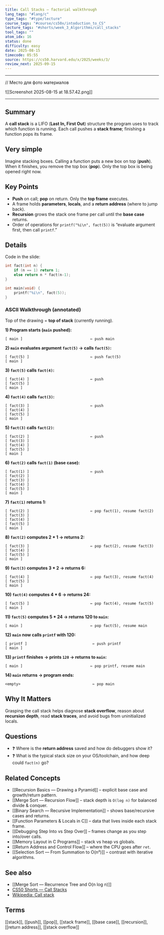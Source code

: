 ```yaml
---
title: Call Stacks — factorial walkthrough
lang_tags: "#lang/c"
type_tags: "#type/lecture"
course_tags: "#course/cs50x/intoduction_to_CS"
lecture_tags: "#shorts/week_3_Algorithms/call_stacks"
tool_tags: ""
atom_idx: 16
status: done
difficulty: easy
date: 2025-08-15
timecode: 05:55
source: https://cs50.harvard.edu/x/2025/weeks/3/
review_next: 2025-09-15
---
```


---

// Место для фото материалов

![[Screenshot 2025-08-15 at 18.57.42.png]]

---

## Summary
A **call stack** is a LIFO (**Last In, First Out**) structure the program uses to track which function is running. Each call pushes a **stack frame**; finishing a function pops its frame.

## Very simple
Imagine stacking boxes. Calling a function puts a new box on top (**push**). When it finishes, you remove the top box (**pop**). Only the top box is being opened right now.

## Key Points
- **Push** on call; **pop** on return. Only the **top frame** executes.
- A frame holds **parameters**, **locals**, and a **return address** (where to jump back).
- **Recursion** grows the stack one frame per call until the **base case** returns.
- Order of operations for `printf("%i\n", fact(5))` is “evaluate argument first, then call `printf`.”

## Details
Code in the slide:
```c
int fact(int n) { 
    if (n == 1) return 1; 
    else return n * fact(n-1);
}

int main(void) {
    printf("%i\n", fact(5));
}
```

### ASCII Walkthrough (annotated)
Top of the drawing = **top of stack** (currently running).

**1) Program starts (`main` pushed):**
```
[ main ]                               ← push main
```

**2) `main` evaluates argument `fact(5)` → calls `fact(5)`:**
```
[ fact(5) ]                            ← push fact(5)
[ main ]
```

**3) `fact(5)` calls `fact(4)`:**
```
[ fact(4) ]                            ← push
[ fact(5) ]
[ main ]
```

**4) `fact(4)` calls `fact(3)`:**
```
[ fact(3) ]                            ← push
[ fact(4) ]
[ fact(5) ]
[ main ]
```

**5) `fact(3)` calls `fact(2)`:**
```
[ fact(2) ]                            ← push
[ fact(3) ]
[ fact(4) ]
[ fact(5) ]
[ main ]
```

**6) `fact(2)` calls `fact(1)` (base case):**
```
[ fact(1) ]                            ← push
[ fact(2) ]
[ fact(3) ]
[ fact(4) ]
[ fact(5) ]
[ main ]
```

**7) `fact(1)` returns 1:**
```
[ fact(2) ]                            ← pop fact(1), resume fact(2)
[ fact(3) ]
[ fact(4) ]
[ fact(5) ]
[ main ]
```

**8) `fact(2)` computes 2 * 1 → returns 2:**
```
[ fact(3) ]                            ← pop fact(2), resume fact(3)
[ fact(4) ]
[ fact(5) ]
[ main ]
```

**9) `fact(3)` computes 3 * 2 → returns 6:**
```
[ fact(4) ]                            ← pop fact(3), resume fact(4)
[ fact(5) ]
[ main ]
```

**10) `fact(4)` computes 4 * 6 → returns 24:**
```
[ fact(5) ]                            ← pop fact(4), resume fact(5)
[ main ]
```

**11) `fact(5)` computes 5 * 24 → returns 120 to `main`:**
```
[ main ]                               ← pop fact(5), resume main
```

**12) `main` now calls `printf` with 120:**
```
[ printf ]                              ← push printf
[ main ]
```

**13) `printf` finishes → prints `120` → returns to `main`:**
```
[ main ]                               ← pop printf, resume main
```

**14) `main` returns → program ends:**
```
<empty>                                 ← pop main
```

## **Why It Matters**
Grasping the call stack helps diagnose **stack overflow**, reason about **recursion depth**, read **stack traces**, and avoid bugs from uninitialized locals.

## Questions
- ❓ Where is the **return address** saved and how do debuggers show it?  
- ❓ What is the typical stack size on your OS/toolchain, and how deep could `fact(n)` go?

## Related Concepts
- [[Recursion Basics — Drawing a Pyramid]] – explicit base case and growth/return pattern.
- [[Merge Sort — Recursion Flow]] – stack depth is `O(log n)` for balanced divide & conquer.
- [[Binary Search — Recursive Implementation]] – shows base/recursive cases and returns.
- [[Function Parameters & Locals in C]] – data that lives inside each stack frame.
- [[Debugging Step Into vs Step Over]] – frames change as you step into/over calls.
- [[Memory Layout in C Programs]] – stack vs heap vs globals.
- [[Return Address and Control Flow]] – where the CPU goes after `ret`.
- [[Selection Sort — From Summation to O(n²)]] – contrast with iterative algorithms.

## See also
- [[Merge Sort — Recurrence Tree and O(n log n)]]
- [CS50 Shorts — Call Stacks](https://cs50.harvard.edu/x/2025/shorts/call_stacks/)
- [Wikipedia: Call stack](https://en.wikipedia.org/wiki/Call_stack)

## Terms
[[stack]], [[push]], [[pop]], [[stack frame]], [[base case]], [[recursion]], [[return address]], [[stack overflow]]
